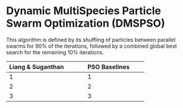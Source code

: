 # Dynamic MultiSpecies Particle Swarm Optimization (DMSPSO)

This algorithm is defined by its shuffling of particles between parallel swarms for 90% of the iterations, followed by a combined global best search for the remaining 10% iterations. 

| Liang & Suganthan  |   |   |   | PSO Baselines   |   |   | 
|---                 |---|---|---|---              |---|---|
|  1 |   |   |   |  1| | |
|  2 |   |   |   |  2  | | |
|  3 |   |   |   |  3 | | |


